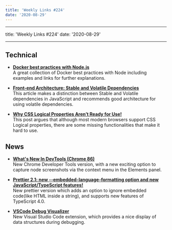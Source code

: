 ```yaml
---
title: 'Weekly Links #224'
date: '2020-08-29'
---
```


---

title: 'Weekly Links #224'
date: '2020-08-29'

---

## Technical

- **[Docker best practices with Node.js](https://dev.to/nodepractices/docker-best-practices-with-node-js-4ln4)**  
  A great collection of Docker best practices with Node including examples and links for further explanations.

- **[Front-end Architecture: Stable and Volatile Dependencies](https://dmitripavlutin.com/frontend-architecture-stable-and-volatile-dependencies/)**  
  This article makes a distinction between Stable and Volatile dependencies in JavaScript and recommends good architecture for using volatile dependencies.

- **[Why CSS Logical Properties Aren’t Ready for Use!](https://medium.com/@elad/why-css-logical-properties-arent-ready-for-use-c102925a5cba)**  
  This post argues that although most modern browsers support CSS Logical properties, there are some missing functionalities that make it hard to use.

## News

- **[What's New In DevTools (Chrome 86)](https://developers.google.com/web/updates/2020/08/devtools)**  
  New Chrome Developer Tools version, with a new exciting option to capture node screenshots via the context menu in the Elements panel.

- **[Prettier 2.1: new --embedded-language-formatting option and new JavaScript/TypeScript features!](https://prettier.io/blog/2020/08/24/2.1.0.html)**  
  New prettier version which adds an option to ignore embedded code(like HTML inside a string), and supports new features of TypeScript 4.0.

- **[VSCode Debug Visualizer](https://github.com/hediet/vscode-debug-visualizer)**  
  New Visual Studio Code extension, which provides a nice display of data structures during debugging.
